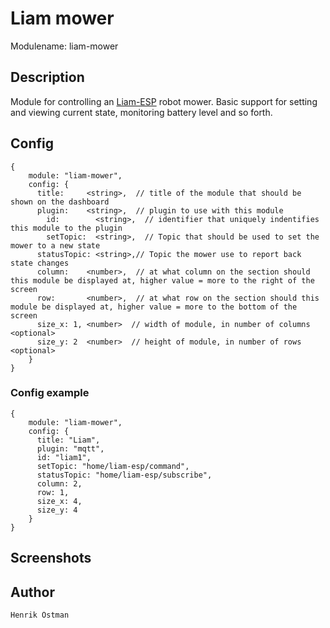 # Liam mower

Modulename: liam-mower


## Description

Module for controlling an [Liam-ESP](https://github.com/trycoon/liam-esp) robot mower.
Basic support for setting and viewing current state, monitoring battery level and so forth.

## Config

    {
        module: "liam-mower",
        config: {
          title:     <string>,  // title of the module that should be shown on the dashboard
          plugin:    <string>,  // plugin to use with this module
	        id:        <string>,  // identifier that uniquely indentifies this module to the plugin
	        setTopic:  <string>,  // Topic that should be used to set the mower to a new state
          statusTopic: <string>,// Topic the mower use to report back state changes
          column:    <number>,  // at what column on the section should this module be displayed at, higher value = more to the right of the screen
          row:       <number>,  // at what row on the section should this module be displayed at, higher value = more to the bottom of the screen
          size_x: 1, <number>  // width of module, in number of columns <optional>
          size_y: 2  <number>  // height of module, in number of rows <optional>
        }
    }


### Config example

    {
        module: "liam-mower",
        config: {
          title: "Liam",
          plugin: "mqtt",
          id: "liam1",
          setTopic: "home/liam-esp/command",
          statusTopic: "home/liam-esp/subscribe",
          column: 2,
          row: 1,
          size_x: 4,
          size_y: 4
        }
    }

## Screenshots

<TBD>


## Author

    Henrik Östman
